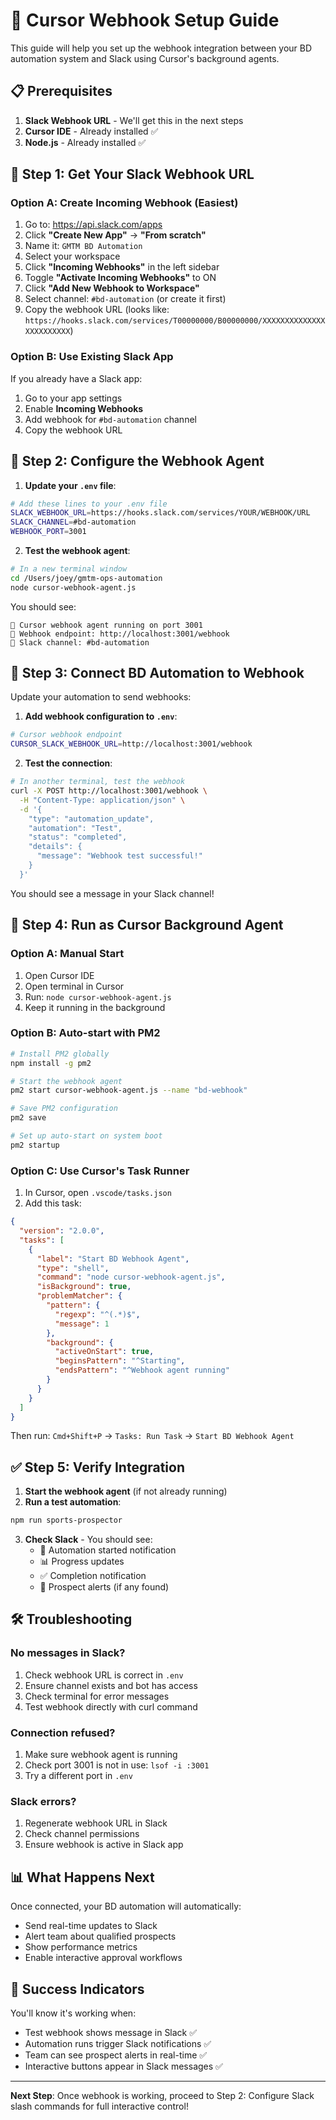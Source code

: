 # 🔧 Cursor Webhook Setup Guide

This guide will help you set up the webhook integration between your BD automation system and Slack using Cursor's background agents.

## 📋 **Prerequisites**

1. **Slack Webhook URL** - We'll get this in the next steps
2. **Cursor IDE** - Already installed ✅
3. **Node.js** - Already installed ✅

## 🚀 **Step 1: Get Your Slack Webhook URL**

### **Option A: Create Incoming Webhook (Easiest)**

1. Go to: https://api.slack.com/apps
2. Click **"Create New App"** → **"From scratch"**
3. Name it: `GMTM BD Automation`
4. Select your workspace
5. Click **"Incoming Webhooks"** in the left sidebar
6. Toggle **"Activate Incoming Webhooks"** to ON
7. Click **"Add New Webhook to Workspace"**
8. Select channel: `#bd-automation` (or create it first)
9. Copy the webhook URL (looks like: `https://hooks.slack.com/services/T00000000/B00000000/XXXXXXXXXXXXXXXXXXXXXXXX`)

### **Option B: Use Existing Slack App**

If you already have a Slack app:
1. Go to your app settings
2. Enable **Incoming Webhooks**
3. Add webhook for `#bd-automation` channel
4. Copy the webhook URL

## 🔌 **Step 2: Configure the Webhook Agent**

1. **Update your `.env` file**:
```bash
# Add these lines to your .env file
SLACK_WEBHOOK_URL=https://hooks.slack.com/services/YOUR/WEBHOOK/URL
SLACK_CHANNEL=#bd-automation
WEBHOOK_PORT=3001
```

2. **Test the webhook agent**:
```bash
# In a new terminal window
cd /Users/joey/gmtm-ops-automation
node cursor-webhook-agent.js
```

You should see:
```
🚀 Cursor webhook agent running on port 3001
📡 Webhook endpoint: http://localhost:3001/webhook
🔗 Slack channel: #bd-automation
```

## 🔗 **Step 3: Connect BD Automation to Webhook**

Update your automation to send webhooks:

1. **Add webhook configuration to `.env`**:
```bash
# Cursor webhook endpoint
CURSOR_SLACK_WEBHOOK_URL=http://localhost:3001/webhook
```

2. **Test the connection**:
```bash
# In another terminal, test the webhook
curl -X POST http://localhost:3001/webhook \
  -H "Content-Type: application/json" \
  -d '{
    "type": "automation_update",
    "automation": "Test",
    "status": "completed",
    "details": {
      "message": "Webhook test successful!"
    }
  }'
```

You should see a message in your Slack channel!

## 🎯 **Step 4: Run as Cursor Background Agent**

### **Option A: Manual Start**
1. Open Cursor IDE
2. Open terminal in Cursor
3. Run: `node cursor-webhook-agent.js`
4. Keep it running in the background

### **Option B: Auto-start with PM2**
```bash
# Install PM2 globally
npm install -g pm2

# Start the webhook agent
pm2 start cursor-webhook-agent.js --name "bd-webhook"

# Save PM2 configuration
pm2 save

# Set up auto-start on system boot
pm2 startup
```

### **Option C: Use Cursor's Task Runner**
1. In Cursor, open `.vscode/tasks.json`
2. Add this task:
```json
{
  "version": "2.0.0",
  "tasks": [
    {
      "label": "Start BD Webhook Agent",
      "type": "shell",
      "command": "node cursor-webhook-agent.js",
      "isBackground": true,
      "problemMatcher": {
        "pattern": {
          "regexp": "^(.*)$",
          "message": 1
        },
        "background": {
          "activeOnStart": true,
          "beginsPattern": "^Starting",
          "endsPattern": "^Webhook agent running"
        }
      }
    }
  ]
}
```

Then run: `Cmd+Shift+P` → `Tasks: Run Task` → `Start BD Webhook Agent`

## ✅ **Step 5: Verify Integration**

1. **Start the webhook agent** (if not already running)
2. **Run a test automation**:
```bash
npm run sports-prospector
```

3. **Check Slack** - You should see:
   - 🚀 Automation started notification
   - 📊 Progress updates
   - ✅ Completion notification
   - 🎯 Prospect alerts (if any found)

## 🛠️ **Troubleshooting**

### **No messages in Slack?**
1. Check webhook URL is correct in `.env`
2. Ensure channel exists and bot has access
3. Check terminal for error messages
4. Test webhook directly with curl command

### **Connection refused?**
1. Make sure webhook agent is running
2. Check port 3001 is not in use: `lsof -i :3001`
3. Try a different port in `.env`

### **Slack errors?**
1. Regenerate webhook URL in Slack
2. Check channel permissions
3. Ensure webhook is active in Slack app

## 📊 **What Happens Next**

Once connected, your BD automation will automatically:
- Send real-time updates to Slack
- Alert team about qualified prospects
- Show performance metrics
- Enable interactive approval workflows

## 🎉 **Success Indicators**

You'll know it's working when:
- Test webhook shows message in Slack ✅
- Automation runs trigger Slack notifications ✅
- Team can see prospect alerts in real-time ✅
- Interactive buttons appear in Slack messages ✅

---

**Next Step**: Once webhook is working, proceed to Step 2: Configure Slack slash commands for full interactive control!